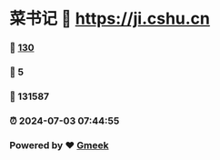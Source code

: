 # 菜书记 :link: https://ji.cshu.cn 
### :page_facing_up: [130](https://ji.cshu.cn/tag.html) 
### :speech_balloon: 5 
### :hibiscus: 131587 
### :alarm_clock: 2024-07-03 07:44:55 
### Powered by :heart: [Gmeek](https://github.com/Meekdai/Gmeek)
